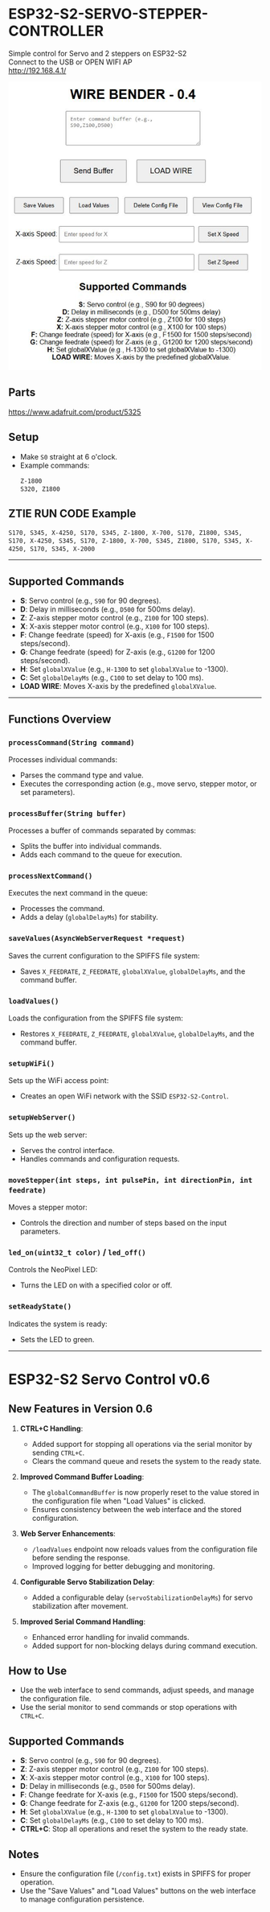 # ESP32-S2-SERVO-STEPPER-CONTROLLER
Simple control for Servo and 2 steppers on ESP32-S2  
Connect to the USB or OPEN WIFI AP  
http://192.168.4.1/

![Interface Screenshot](INTERFACE-0.4.JPG)

## Parts
https://www.adafruit.com/product/5325

## Setup
- Make `S0` straight at 6 o'clock.
- Example commands:
  ```
  Z-1800
  S320, Z1800
  ```

## ZTIE RUN CODE Example
```
S170, S345, X-4250, S170, S345, Z-1800, X-700, S170, Z1800, S345, S170, X-4250, S345, S170, Z-1800, X-700, S345, Z1800, S170, S345, X-4250, S170, S345, X-2000
```

---

## Supported Commands
- **S**: Servo control (e.g., `S90` for 90 degrees).  
- **D**: Delay in milliseconds (e.g., `D500` for 500ms delay).  
- **Z**: Z-axis stepper motor control (e.g., `Z100` for 100 steps).  
- **X**: X-axis stepper motor control (e.g., `X100` for 100 steps).  
- **F**: Change feedrate (speed) for X-axis (e.g., `F1500` for 1500 steps/second).  
- **G**: Change feedrate (speed) for Z-axis (e.g., `G1200` for 1200 steps/second).  
- **H**: Set `globalXValue` (e.g., `H-1300` to set `globalXValue` to -1300).  
- **C**: Set `globalDelayMs` (e.g., `C100` to set delay to 100 ms).  
- **LOAD WIRE**: Moves X-axis by the predefined `globalXValue`.

---

## Functions Overview
### `processCommand(String command)`
Processes individual commands:
- Parses the command type and value.
- Executes the corresponding action (e.g., move servo, stepper motor, or set parameters).

### `processBuffer(String buffer)`
Processes a buffer of commands separated by commas:
- Splits the buffer into individual commands.
- Adds each command to the queue for execution.

### `processNextCommand()`
Executes the next command in the queue:
- Processes the command.
- Adds a delay (`globalDelayMs`) for stability.

### `saveValues(AsyncWebServerRequest *request)`
Saves the current configuration to the SPIFFS file system:
- Saves `X_FEEDRATE`, `Z_FEEDRATE`, `globalXValue`, `globalDelayMs`, and the command buffer.

### `loadValues()`
Loads the configuration from the SPIFFS file system:
- Restores `X_FEEDRATE`, `Z_FEEDRATE`, `globalXValue`, `globalDelayMs`, and the command buffer.

### `setupWiFi()`
Sets up the WiFi access point:
- Creates an open WiFi network with the SSID `ESP32-S2-Control`.

### `setupWebServer()`
Sets up the web server:
- Serves the control interface.
- Handles commands and configuration requests.

### `moveStepper(int steps, int pulsePin, int directionPin, int feedrate)`
Moves a stepper motor:
- Controls the direction and number of steps based on the input parameters.

### `led_on(uint32_t color)` / `led_off()`
Controls the NeoPixel LED:
- Turns the LED on with a specified color or off.

### `setReadyState()`
Indicates the system is ready:
- Sets the LED to green.

---
# ESP32-S2 Servo Control v0.6

## New Features in Version 0.6
1. **CTRL+C Handling**:
   - Added support for stopping all operations via the serial monitor by sending `CTRL+C`.
   - Clears the command queue and resets the system to the ready state.

2. **Improved Command Buffer Loading**:
   - The `globalCommandBuffer` is now properly reset to the value stored in the configuration file when "Load Values" is clicked.
   - Ensures consistency between the web interface and the stored configuration.

3. **Web Server Enhancements**:
   - `/loadValues` endpoint now reloads values from the configuration file before sending the response.
   - Improved logging for better debugging and monitoring.

4. **Configurable Servo Stabilization Delay**:
   - Added a configurable delay (`servoStabilizationDelayMs`) for servo stabilization after movement.

5. **Improved Serial Command Handling**:
   - Enhanced error handling for invalid commands.
   - Added support for non-blocking delays during command execution.

## How to Use
- Use the web interface to send commands, adjust speeds, and manage the configuration file.
- Use the serial monitor to send commands or stop operations with `CTRL+C`.

## Supported Commands
- **S**: Servo control (e.g., `S90` for 90 degrees).
- **Z**: Z-axis stepper motor control (e.g., `Z100` for 100 steps).
- **X**: X-axis stepper motor control (e.g., `X100` for 100 steps).
- **D**: Delay in milliseconds (e.g., `D500` for 500ms delay).
- **F**: Change feedrate for X-axis (e.g., `F1500` for 1500 steps/second).
- **G**: Change feedrate for Z-axis (e.g., `G1200` for 1200 steps/second).
- **H**: Set `globalXValue` (e.g., `H-1300` to set `globalXValue` to -1300).
- **C**: Set `globalDelayMs` (e.g., `C100` to set delay to 100 ms).
- **CTRL+C**: Stop all operations and reset the system to the ready state.

## Notes
- Ensure the configuration file (`/config.txt`) exists in SPIFFS for proper operation.
- Use the "Save Values" and "Load Values" buttons on the web interface to manage configuration persistence.